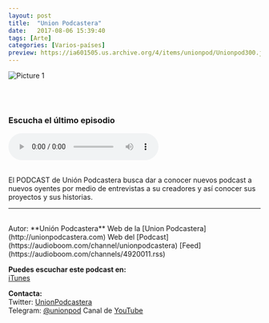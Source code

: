 ```yaml
---
layout: post
title:  "Union Podcastera"
date:   2017-08-06 15:39:40
tags: [Arte]
categories: [Varios-países]
preview: https://ia601505.us.archive.org/4/items/unionpod/Unionpod300.jpg
---
```


![Picture 1](https://archive.org/download/unionpod/Unionpod500.jpg)  

<br/>  
<br/>  


### Escucha el último episodio  

<!--reproductor-feed=https://audioboom.com/channels/4920011.rss-->
<!--reproductor-start-->
<audio id="audio" preload="auto" controls="" src="https://audioboom.com/posts/6158828-enrique-vargas-de-jyestudio-tiene-las-manos-llenas.mp3?source=rss&stitched=1"></audio>
<!--reproductor-end-->

<br>
El PODCAST de Unión Podcastera busca dar a conocer nuevos podcast a nuevos oyentes por medio de entrevistas a su creadores y así conocer sus proyectos y sus historias.  

_ _ _
<br>
Autor: **Unión Podcastera**  
Web de la [Union Podcastera](http://unionpodcastera.com)  
Web del [Podcast](https://audioboom.com/channel/unionpodcastera)  
[Feed](https://audioboom.com/channels/4920011.rss)   


**Puedes escuchar este podcast en:**  
[iTunes](http://apple.co/2spOep5)  

**Contacta:**  
Twitter: [UnionPodcastera](https://twitter.com/@UnionPodcastera)  
Telegram: [@unionpod](https://t.me/unionpod) 
Canal de [YouTube](http://bit.ly/2sfNSle)






